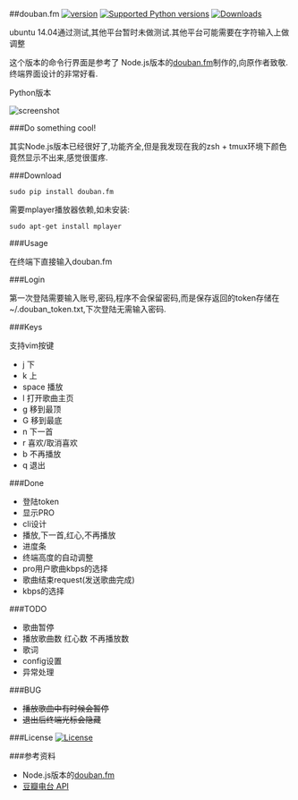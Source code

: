 ##douban.fm [![version](https://pypip.in/version/douban.fm/badge.svg)](https://crate.io/packages/douban.fm) [![Supported Python versions](https://pypip.in/py_versions/douban.fm/badge.svg)](https://pypi.python.org/pypi/douban.fm/) [![Downloads](https://pypip.in/download/douban.fm/badge.png)](https://crate.io/packages/douban.fm)


ubuntu 14.04通过测试,其他平台暂时未做测试.其他平台可能需要在字符输入上做调整

这个版本的命令行界面是参考了 Node.js版本的[douban.fm](https://github.com/turingou/douban.fm)制作的,向原作者致敬.终端界面设计的非常好看.

Python版本

![screenshot](https://raw.githubusercontent.com/taizilongxu/douban.fm/master/img/2.png)

###Do something cool!

其实Node.js版本已经很好了,功能齐全,但是我发现在我的zsh + tmux环境下颜色竟然显示不出来,感觉很蛋疼.

###Download

    sudo pip install douban.fm

需要mplayer播放器依赖,如未安装:

    sudo apt-get install mplayer

###Usage

在终端下直接输入douban.fm

###Login

第一次登陆需要输入账号,密码,程序不会保留密码,而是保存返回的token存储在~/.douban_token.txt,下次登陆无需输入密码.

###Keys

支持vim按键

* j 下
* k 上
* space 播放
* l 打开歌曲主页
* g 移到最顶
* G 移到最底
* n 下一首
* r 喜欢/取消喜欢
* b 不再播放
* q 退出

###Done

* 登陆token
* 显示PRO
* cli设计
* 播放,下一首,红心,不再播放
* 进度条
* 终端高度的自动调整
* pro用户歌曲kbps的选择
* 歌曲结束request(发送歌曲完成)
* kbps的选择

###TODO

* 歌曲暂停
* 播放歌曲数 红心数 不再播放数
* 歌词
* config设置
* 异常处理

###BUG

* ~~播放歌曲中有时候会暂停~~
* ~~退出后终端光标会隐藏~~

###License [![License](https://pypip.in/license/douban.fm/badge.svg)](https://pypi.python.org/pypi/douban.fm/)


###参考资料

* Node.js版本的[douban.fm](https://github.com/turingou/douban.fm)
* [豆瓣电台 API](https://github.com/zonyitoo/doubanfm-qt/wiki/%E8%B1%86%E7%93%A3FM-API)
